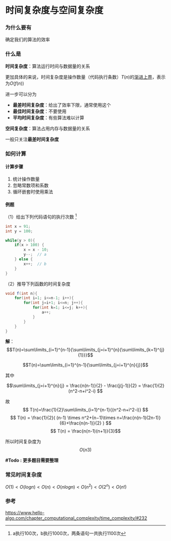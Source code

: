 # 时间复杂度与空间复杂度
### 为什么要有

确定我们的算法的效率



### 什么是

**时间复杂度**：算法运行时间与数据量的关系

更加具体的来说，时间复杂度是操作数量（代码执行条数）$T(n)$的[渐进上界](https://cloud.tencent.com/developer/article/1939374)，表示为$O(f(n))$​

进一步可以分为

- **最差时间复杂度**：给出了效率下限，通常使用这个
- **最佳时间复杂度**：不要使用
- **平均时间复杂度**：有些算法难以计算



**空间复杂度**：算法占用内存与数据量的关系

一般只关注**最差时间复杂度**



### 如何计算

#### 计算步骤

1. 统计操作数量
2. 忽略常数项和系数
3. 循环嵌套时使用乘法

#### 例题

（1）给出下列代码语句的执行次数 [^1]

```java
int x = 91;
int y = 100;

while(y > 0){
    if(x > 100) {
        x = x - 10; 
        y--;  // a
    } else {
        x++;  // b
    }
}
```
[^1]: a执行100次，b执行1000次，两条语句一共执行1100次

（2）推导下列函数的时间复杂度

```java
void f(int n){
    for(int i=1; i<=n-1; i++){
        for(int j=i+1; i<=n; j++){
        	for(int k=1; i<=j; k++){
        		a++;
    		}
    	}
    }
}
```
**解**：
$$T(n)=\sum\limits_{i=1}^{n-1}{\sum\limits_{j=i+1}^{n}{\sum\limits_{k=1}^{j}{1}}}$$

$$T(n)=\sum\limits_{i=1}^{n-1}{\sum\limits_{j=i+1}^{n}{j}}$$

其中

$$\sum\limits_{j=i+1}^{n}{j} = \frac{n(n-1)}{2} - \frac{j(j-1)}{2} = \frac{1}{2}(n^2-n+i^2-i) $$

故
$$ T(n)=\frac{1}{2}\sum\limits_{i=1}^{n-1}{(n^2-n+i^2-i)} $$
$$ T(n) = \frac{1}{2}( (n-1) \times n^2+(n−1)\times n+\frac{n(n-1)(2n-1)}{6}+\frac{n(n-1)}{2} ) $$
$$ T(n) = \frac{n(n-1)(n+1)}{3}$$

所以时间复杂度为
$$O(n3)$$



**#Todo : 更多题目需要整理**

### 常见时间复杂度

$O(1) <  O(logn) < O(n) < O(nlogn) < O(n^2) < O(2^n) < O(n!)$


### 参考
https://www.hello-algo.com/chapter_computational_complexity/time_complexity/#232





